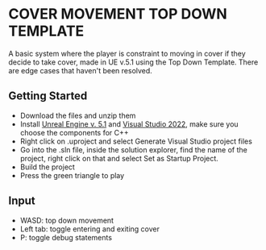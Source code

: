 # COVER MOVEMENT TOP DOWN TEMPLATE
A basic system where the player is constraint to moving in cover if they decide to take cover, made in UE v.5.1 using the Top Down Template. There are edge cases that haven't been resolved.

## Getting Started
- Download the files and unzip them
- Install [Unreal Engine v. 5.1](https://www.unrealengine.com/en-US/download) and [Visual Studio 2022](https://visualstudio.microsoft.com/vs/), make sure you choose the components for C++
- Right click on .uproject and select Generate Visual Studio project files
- Go into the .sln file, inside the solution explorer, find the name of the project, right click on that and select Set as Startup Project.
- Build the project
- Press the green triangle to play

## Input
- WASD: top down movement
- Left tab: toggle entering and exiting cover
- P: toggle debug statements
